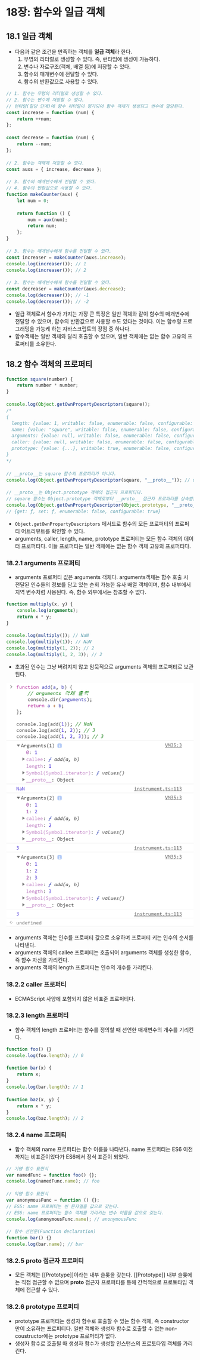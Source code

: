 # 18장: 함수와 일급 객체

## 18.1 일급 객체

-   다음과 같은 조건을 만족하는 객체를 **일급 객체**라 한다.
    1. 무명의 리터럴로 생성할 수 있다. 즉, 런타임에 생성이 가능하다.
    2. 변수나 자료구조(객체, 배열 등)에 저장할 수 있다.
    3. 함수의 매개변수에 전달할 수 있다.
    4. 함수의 반환값으로 사용할 수 있다.

```jsx
// 1. 함수는 무명의 리터럴로 생성할 수 있다.
// 2. 함수는 변수에 저장할 수 있다.
// 런타임(할당 단계)에 함수 리터럴이 평가되어 함수 객체가 생성되고 변수에 할당된다.
const increase = function (num) {
    return ++num;
};

const decrease = function (num) {
    return --num;
};

// 2. 함수는 객체에 저장할 수 있다.
const auxs = { increase, decrease };

// 3. 함수의 매개변수에게 전달할 수 있다.
// 4. 함수의 반환값으로 사용할 수 있다.
function makeCounter(aux) {
    let num = 0;

    return function () {
        num = aux(num);
        return num;
    };
}

// 3. 함수는 매개변수에게 함수를 전달할 수 있다.
const increaser = makeCounter(auxs.increase);
console.log(increaser()); // 1
console.log(increaser()); // 2

// 3. 함수는 매개변수에게 함수를 전달할 수 있다.
const decreaser = makeCounter(auxs.decrease);
console.log(decreaser()); // -1
console.log(decreaser()); // -2
```

-   일급 객체로서 함수가 가지는 가장 큰 특징은 일반 객체와 같이 함수의 매개변수에 전달할 수 있으며, 함수의 반환값으로 사용할 수도 있다는 것이다. 이는 함수형 프로그래밍을 가능케 하는 자바스크립트의 장점 중 하나다.
-   함수객체는 일반 객체와 달리 호출할 수 있으며, 일반 객체에는 없는 함수 고유의 프로퍼티를 소유한다.

## 18.2 함수 객체의 프로퍼티

```jsx
function square(number) {
    return number * number;
}

console.log(Object.getOwnPropertyDescriptors(square));
/*
{
  length: {value: 1, writable: false, enumerable: false, configurable: true},
  name: {value: "square", writable: false, enumerable: false, configurable: true},
  arguments: {value: null, writable: false, enumerable: false, configurable: false},
  caller: {value: null, writable: false, enumerable: false, configurable: false},
  prototype: {value: {...}, writable: true, enumerable: false, configurable: false}
}
*/

// __proto__는 square 함수의 프로퍼티가 아니다.
console.log(Object.getOwnPropertyDescriptor(square, "__proto__")); // undefined

// __proto__는 Object.prototype 객체의 접근자 프로퍼티다.
// square 함수는 Object.prototype 객체로부터 __proto__ 접근자 프로퍼티를 상속받는다.
console.log(Object.getOwnPropertyDescriptor(Object.prototype, "__proto__"));
// {get: ƒ, set: ƒ, enumerable: false, configurable: true}
```

-   `Object.getOwnPropertyDescriptors` 메서드로 함수의 모든 프로퍼티의 프로퍼티 어트리뷰트를 확인할 수 있다.
-   arguments, caller, length, name, prototype 프로퍼티는 모든 함수 객체의 데이터 프로퍼티다. 이들 프로퍼티는 일반 객체에는 없는 함수 객체 고유의 프로퍼티다.

### 18.2.1 arguments 프로퍼티

-   arguments 프로퍼티 값은 arguments 객체다. arguments객체는 함수 호출 시 전달된 인수들의 정보를 담고 있는 순회 가능한 유사 배열 객체이며, 함수 내부에서 지역 변수처럼 사용된다. 즉, 함수 외부에서는 참조할 수 없다.

```jsx
function multiply(x, y) {
    console.log(arguments);
    return x * y;
}

console.log(multiply()); // NaN
console.log(multiply(1)); // NaN
console.log(multiply(1, 2)); // 2
console.log(multiply(1, 2, 3)); // 2
```

-   초과된 인수는 그냥 버려지지 않고 암묵적으로 arguments 객체의 프로퍼티로 보관된다.

![18-1](/jaewonee/screenshot/18-1.png)

-   arguments 객체는 인수를 프로퍼티 값으로 소유하며 프로퍼티 키는 인수의 순서를 나타낸다.
-   arguments 객체의 callee 프로퍼티는 호출되어 arguments 객체를 생성한 함수, 즉 함수 자신을 가리킨다.
-   arguments 객체의 length 프로퍼티는 인수의 개수를 가리킨다.

### 18.2.2 caller 프로퍼티

-   ECMAScript 사양에 포함되지 않은 비표준 프로퍼티다.

### 18.2.3 length 프로퍼티

-   함수 객체의 length 프로퍼티는 함수를 정의할 때 선언한 매개변수의 개수를 기리킨다.

```jsx
function foo() {}
console.log(foo.length); // 0

function bar(x) {
    return x;
}
console.log(bar.length); // 1

function baz(x, y) {
    return x * y;
}
console.log(baz.length); // 2
```

### 18.2.4 name 프로퍼티

-   함수 객체의 name 프로퍼티는 함수 이름을 나타낸다. name 프로퍼티는 ES6 이전까지는 비표준이었다가 ES6에서 정식 표준이 되었다.

```jsx
// 기명 함수 표현식
var namedFunc = function foo() {};
console.log(namedFunc.name); // foo

// 익명 함수 표현식
var anonymousFunc = function () {};
// ES5: name 프로퍼티는 빈 문자열을 값으로 갖는다.
// ES6: name 프로퍼티는 함수 객체를 가리키는 변수 이름을 값으로 갖는다.
console.log(anonymousFunc.name); // anonymousFunc

// 함수 선언문(Function declaration)
function bar() {}
console.log(bar.name); // bar
```

### 18.2.5 **proto** 접근자 프로퍼티

-   모든 객체는 [[Prototype]]이라는 내부 슬롯을 갖는다. [[Prototype]] 내부 슬롯에는 직접 접근할 수 없으며 **proto** 접근자 프로퍼티를 통해 간적적으로 프로토타입 객체에 접근할 수 있다.

### 18.2.6 prototype 프로퍼티

-   prototype 프로퍼티는 생성자 함수로 호출할 수 있는 함수 객체, 즉 constructor만이 소유하는 프로퍼티다. 일반 객체와 생성자 함수로 호출할 수 없는 non-coustructor에는 prototype 프로퍼티가 없다.
-   생성자 함수로 호출될 때 생성자 함수가 생성할 인스턴스의 프로토타입 객체를 가리킨다.
